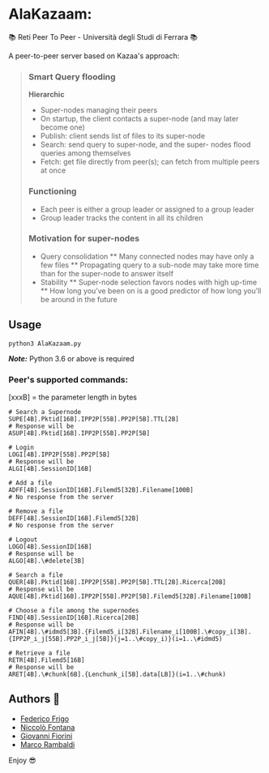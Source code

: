 # AlaKazaam:

:books: Reti Peer To Peer - Università degli Studi di Ferrara :books:

A peer-to-peer server based on Kazaa's approach:

> ### Smart Query flooding
> **Hierarchic**
>   * Super-nodes managing their peers
>   * On startup, the client contacts a super-node (and may later become one)
>   * Publish: client sends list of files to its super-node
>   * Search: send query to super-node, and the super- nodes flood queries among themselves
>   * Fetch: get file directly from peer(s); can fetch from multiple peers at once
>
> ### Functioning
>   * Each peer is either a group leader or assigned to a group leader
>   * Group leader tracks the content in all its children
>
> ### Motivation for super-nodes
>   * Query consolidation
>      ** Many connected nodes may have only a few files
>      ** Propagating query to a sub-node may take more time than for the super-node to answer itself
>   * Stability
>      ** Super-node selection favors nodes with high up-time
>      ** How long you’ve been on is a good predictor of how long you’ll be around in the future
>

## Usage
```shell
python3 AlaKazaam.py
```

**_Note:_** Python 3.6 or above is required

### Peer's supported commands:
[xxxB] = the parameter length in bytes
 
```shell
# Search a Supernode
SUPE[4B].Pktid[16B].IPP2P[55B].PP2P[5B].TTL[2B]
# Response will be
ASUP[4B].Pktid[16B].IPP2P[55B].PP2P[5B]

# Login
LOGI[4B].IPP2P[55B].PP2P[5B]
# Response will be
ALGI[4B].SessionID[16B]

# Add a file
ADFF[4B].SessionID[16B].Filemd5[32B].Filename[100B]
# No response from the server

# Remove a file
DEFF[4B].SessionID[16B].Filemd5[32B]
# No response from the server

# Logout
LOGO[4B].SessionID[16B]
# Response will be
ALGO[4B].\#delete[3B]

# Search a file
QUER[4B].Pktid[16B].IPP2P[55B].PP2P[5B].TTL[2B].Ricerca[20B]
# Response will be
AQUE[4B].Pktid[16B].IPP2P[55B].PP2P[5B].Filemd5[32B].Filename[100B]

# Choose a file among the supernodes
FIND[4B].SessionID[16B].Ricerca[20B]
# Response will be
AFIN[4B].\#idmd5[3B].{Filemd5_i[32B].Filename_i[100B].\#copy_i[3B].{IPP2P_i_j[55B].PP2P_i_j[5B]}(j=1..\#copy_i)}(i=1..\#idmd5)

# Retrieve a file
RETR[4B].Filemd5[16B]
# Response will be
ARET[4B].\#chunk[6B].{Lenchunk_i[5B].data[LB]}(i=1..\#chunk)
```

## Authors :rocket:
* [Federico Frigo](https://github.com/xBlue0)
* [Niccolò Fontana](https://github.com/NicFontana)
* [Giovanni Fiorini](https://github.com/GiovanniFiorini)
* [Marco Rambaldi](https://github.com/jhonrambo93)

Enjoy :sunglasses:
